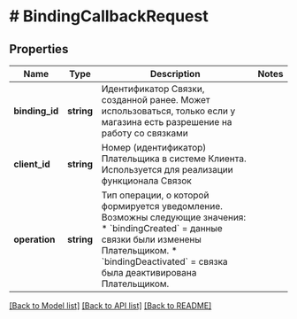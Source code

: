 # # BindingCallbackRequest

## Properties

Name | Type | Description | Notes
------------ | ------------- | ------------- | -------------
**binding_id** | **string** | Идентификатор Связки, созданной ранее. Может использоваться, только если у магазина есть разрешение на работу со связками |
**client_id** | **string** | Номер (идентификатор) Плательщика в системе Клиента. Используется для реализации функционала Связок |
**operation** | **string** | Тип операции, о которой формируется уведомление. Возможны следующие значения:   * &#x60;bindingCreated&#x60; &#x3D; данные связки были изменены Плательщиком.   * &#x60;bindingDeactivated&#x60; &#x3D; связка была деактивирована Плательщиком. |

[[Back to Model list]](../../README.md#models) [[Back to API list]](../../README.md#endpoints) [[Back to README]](../../README.md)
